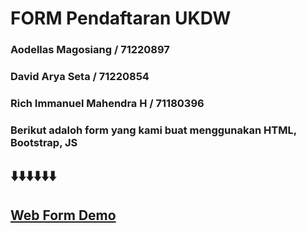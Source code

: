 # FORM Pendaftaran UKDW
### Aodellas Magosiang / 71220897
### David Arya Seta / 71220854
### Rich Immanuel Mahendra H / 71180396
### Berikut adaloh form yang kami buat menggunakan HTML, Bootstrap, JS
## ⬇️⬇️⬇️⬇️⬇️⬇️
## [Web Form Demo](https://notaooo.github.io/index.html)
